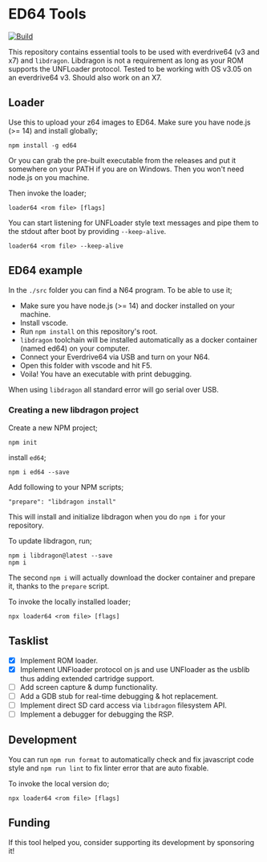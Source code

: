 # ED64 Tools

[![Build](https://github.com/anacierdem/ed64/actions/workflows/ci.yml/badge.svg?branch=master)](https://github.com/anacierdem/ed64/actions/workflows/ci.yml?branch=master)

This repository contains essential tools to be used with everdrive64 (v3 and x7) and `libdragon`.
Libdragon is not a requirement as long as your ROM supports the UNFLoader protocol.
Tested to be working with OS v3.05 on an everdrive64 v3. Should also work on an X7.

## Loader

Use this to upload your z64 images to ED64. Make sure you have node.js (>= 14) and install globally;

    npm install -g ed64

Or you can grab the pre-built executable from the releases and put it somewhere on your PATH if you are on Windows. Then you won't need node.js on you machine.

Then invoke the loader;

    loader64 <rom file> [flags]

You can start listening for UNFLoader style text messages and pipe them to the stdout after boot by providing `--keep-alive`.

    loader64 <rom file> --keep-alive

## ED64 example

In the `./src` folder you can find a N64 program. To be able to use it;

- Make sure you have node.js (>= 14) and docker installed on your machine.
- Install vscode.
- Run `npm install` on this repository's root.
- `libdragon` toolchain will be installed automatically as a docker container (named ed64) on your computer.
- Connect your Everdrive64 via USB and turn on your N64.
- Open this folder with vscode and hit F5.
- Voila! You have an executable with print debugging.

When using `libdragon` all standard error will go serial over USB.

### Creating a new libdragon project

Create a new NPM project;

    npm init

install `ed64`;

    npm i ed64 --save

Add following to your NPM scripts;

    "prepare": "libdragon install"

This will install and initialize libdragon when you do `npm i` for your repository.

To update libdragon, run;

    npm i libdragon@latest --save
    npm i

The second `npm i` will actually download the docker container and prepare it, thanks to the `prepare` script.

To invoke the locally installed loader;

    npx loader64 <rom file> [flags]

## Tasklist

- [x] Implement ROM loader.
- [x] Implement UNFloader protocol on js and use UNFloader as the usblib thus adding extended cartridge support.
- [ ] Add screen capture & dump functionality.
- [ ] Add a GDB stub for real-time debugging & hot replacement.
- [ ] Implement direct SD card access via `libdragon` filesystem API.
- [ ] Implement a debugger for debugging the RSP.

## Development

You can run `npm run format` to automatically check and fix javascript code style and `npm run lint` to fix linter error that are auto fixable.

To invoke the local version do;

    npx loader64 <rom file> [flags]

## Funding

If this tool helped you, consider supporting its development by sponsoring it!
